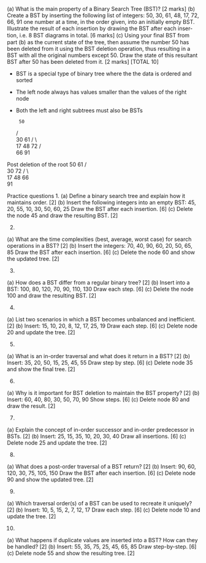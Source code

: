 (a) What is the main property of a Binary Search Tree (BST)? [2 marks]
(b) Create a BST by inserting the following list of integers:
50, 30, 61, 48, 17, 72, 66, 91
one number at a time, in the order given, into an initially empty BST.
Illustrate the result of each insertion by drawing the BST after each inser-
tion, i.e. 8 BST diagrams in total. [6 marks]
(c) Using your ﬁnal BST from part (b) as the current state of the tree, then
assume the number 50 has been deleted from it using the BST deletion operation, thus resulting in a BST with all the original numbers except 50.
Draw the state of this resultant BST after 50 has been deleted from it. [2 marks]
[TOTAL 10]

- BST is a special type of binary tree where the the data is ordered and sorted
- The left node always has values smaller than the values of the right node
- Both the left and right subtrees must also be BSTs

       50
   /       \
 30        61
/  \         \
17 48         72
                / \
                66  91


Post deletion of the root 50
       61
   /       \
 30        72
/  \         \
17 48         66
               \
               91

Practice questions
1.
(a) Define a binary search tree and explain how it maintains order. [2]
(b) Insert the following integers into an empty BST:
45, 20, 55, 10, 30, 50, 60, 25
Draw the BST after each insertion. [6]
(c) Delete the node 45 and draw the resulting BST. [2]

2.
(a) What are the time complexities (best, average, worst case) for search operations in a BST? [2]
(b) Insert the integers:
70, 40, 90, 60, 20, 50, 65, 85
Draw the BST after each insertion. [6]
(c) Delete the node 60 and show the updated tree. [2]

3.
(a) How does a BST differ from a regular binary tree? [2]
(b) Insert into a BST:
100, 80, 120, 70, 90, 110, 130
Draw each step. [6]
(c) Delete the node 100 and draw the resulting BST. [2]

4.
(a) List two scenarios in which a BST becomes unbalanced and inefficient. [2]
(b) Insert:
15, 10, 20, 8, 12, 17, 25, 19
Draw each step. [6]
(c) Delete node 20 and update the tree. [2]

5.
(a) What is an in-order traversal and what does it return in a BST? [2]
(b) Insert:
35, 20, 50, 15, 25, 45, 55
Draw step by step. [6]
(c) Delete node 35 and show the final tree. [2]

6.
(a) Why is it important for BST deletion to maintain the BST property? [2]
(b) Insert:
60, 40, 80, 30, 50, 70, 90
Show steps. [6]
(c) Delete node 80 and draw the result. [2]

7.
(a) Explain the concept of in-order successor and in-order predecessor in BSTs. [2]
(b) Insert:
25, 15, 35, 10, 20, 30, 40
Draw all insertions. [6]
(c) Delete node 25 and update the tree. [2]

8.
(a) What does a post-order traversal of a BST return? [2]
(b) Insert:
90, 60, 120, 30, 75, 105, 150
Draw the BST after each insertion. [6]
(c) Delete node 90 and show the updated tree. [2]

9.
(a) Which traversal order(s) of a BST can be used to recreate it uniquely? [2]
(b) Insert:
10, 5, 15, 2, 7, 12, 17
Draw each step. [6]
(c) Delete node 10 and update the tree. [2]

10.
(a) What happens if duplicate values are inserted into a BST? How can they be handled? [2]
(b) Insert:
55, 35, 75, 25, 45, 65, 85
Draw step-by-step. [6]
(c) Delete node 55 and show the resulting tree. [2]